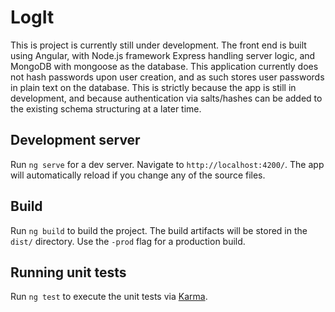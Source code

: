 # LogIt
This is project is currently still under development. The front end is built using Angular, with Node.js framework Express handling server logic, and MongoDB with mongoose as the database. This application currently does not hash passwords upon user creation, and as such stores user passwords in plain text on the database. This is strictly because the app is still in development, and because authentication via salts/hashes can be added to the existing schema structuring at a later time. 

## Development server
Run `ng serve` for a dev server. Navigate to `http://localhost:4200/`. The app will automatically reload if you change any of the source files.

## Build

Run `ng build` to build the project. The build artifacts will be stored in the `dist/` directory. Use the `-prod` flag for a production build.

## Running unit tests

Run `ng test` to execute the unit tests via [Karma](https://karma-runner.github.io).

